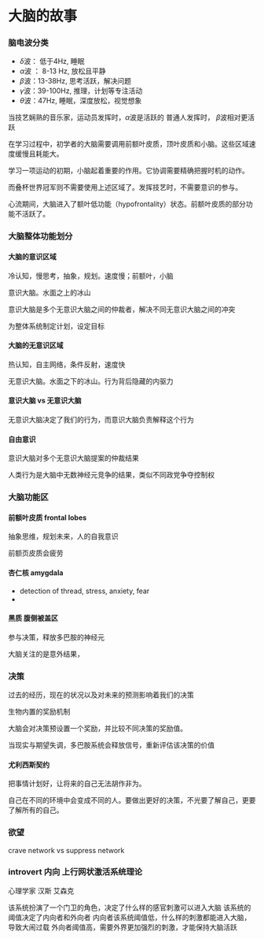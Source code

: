 # 大脑的故事 

### 脑电波分类

- $\delta$波： 低于4Hz, 睡眠
- $\alpha$波 ： 8-13 Hz, 放松且平静
- $\beta$波：13-38Hz, 思考活跃，解决问题
- $\gamma$波：39-100Hz, 推理，计划等专注活动
- $\theta$波：47Hz, 睡眠，深度放松，视觉想象

当技艺娴熟的音乐家，运动员发挥时，$\alpha$波是活跃的
普通人发挥时， $\beta$波相对更活跃

在学习过程中，初学者的大脑需要调用前额叶皮质，顶叶皮质和小脑。这些区域速度缓慢且耗能大。

学习一项运动的初期，小脑起着重要的作用。它协调需要精确把握时机的动作。

而叠杯世界冠军则不需要使用上述区域了。发挥技艺时，不需要意识的参与。

心流期间，大脑进入了额叶低功能（hypofrontality）状态。前额叶皮质的部分功能不活跃了。

### 大脑整体功能划分 

#### 大脑的意识区域

冷认知，慢思考，抽象，规划。速度慢；前额叶，小脑

意识大脑。水面之上的冰山

意识大脑是多个无意识大脑之间的仲裁者，解决不同无意识大脑之间的冲突

为整体系统制定计划，设定目标

#### 大脑的无意识区域 

热认知，自主网络，条件反射，速度快

无意识大脑。水面之下的冰山。行为背后隐藏的内驱力

#### 意识大脑 vs 无意识大脑

无意识大脑决定了我们的行为，而意识大脑负责解释这个行为

#### 自由意识

意识大脑对多个无意识大脑提案的仲裁结果

人类行为是大脑中无数神经元竞争的结果，类似不同政党争夺控制权

### 大脑功能区

#### 前额叶皮质 frontal lobes

抽象思维，规划未来，人的自我意识

前额页皮质会疲劳

#### 杏仁核 amygdala
- detection of thread, stress, anxiety, fear
- 


#### 黑质 腹侧被盖区

参与决策，释放多巴胺的神经元

大脑关注的是意外结果，

### 决策

过去的经历，现在的状况以及对未来的预测影响着我们的决策

生物内置的奖励机制

大脑会对决策预设置一个奖励，并比较不同决策的奖励值。

当现实与期望失调，多巴胺系统会释放信号，重新评估该决策的价值

#### 尤利西斯契约

把事情计划好，让将来的自己无法胡作非为。

自己在不同的环境中会变成不同的人。要做出更好的决策，不光要了解自己，更要了解所有的自己。

### 欲望

crave network vs suppress network

### introvert 内向 上行网状激活系统理论

心理学家 汉斯 艾森克

该系统扮演了一个门卫的角色，决定了什么样的感官刺激可以进入大脑
该系统的阈值决定了内向者和外向者
内向者该系统阈值低，什么样的刺激都能进入大脑，导致大闹过载
外向者阈值高，需要外界更加强烈的刺激，才能保持大脑活跃

